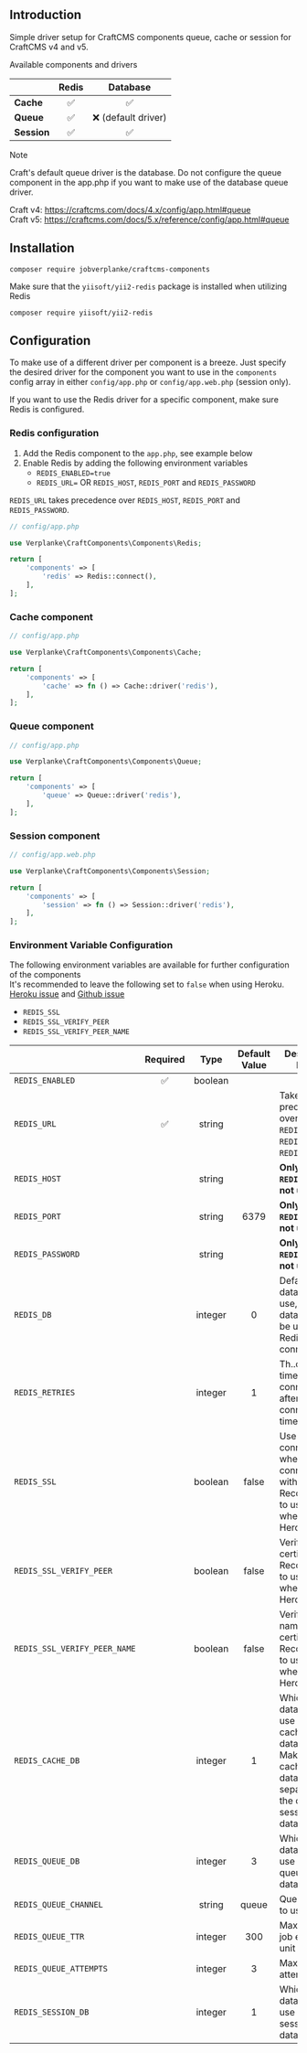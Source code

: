 ## Introduction
Simple driver setup for CraftCMS components queue, cache or session for CraftCMS v4 and v5.

Available components and drivers

|              |       Redis        |       Database       |
|:-------------|:------------------:|:--------------------:|
| **Cache**    | :white_check_mark: |  :white_check_mark:  |
| **Queue**    | :white_check_mark: | :x: (default driver) |
| **Session**  | :white_check_mark: |  :white_check_mark:  |

> [!NOTE]
> Craft's default queue driver is the database.
> Do not configure the queue component in the app.php if you want to make use of the database queue driver.
> 
> Craft v4: https://craftcms.com/docs/4.x/config/app.html#queue <br>
> Craft v5: https://craftcms.com/docs/5.x/reference/config/app.html#queue

## Installation
```shell
composer require jobverplanke/craftcms-components
```

Make sure that the `yiisoft/yii2-redis` package is installed when utilizing Redis
```shell
composer require yiisoft/yii2-redis
```

## Configuration
To make use of a different driver per component is a breeze. Just specify the desired driver for the component you want to use in the `components` config array in either `config/app.php` or `config/app.web.php` (session only).

If you want to use the Redis driver for a specific component, make sure Redis is configured.

### Redis configuration
1. Add the Redis component to the `app.php`, see example below
2. Enable Redis by adding the following environment variables
   - `REDIS_ENABLED=true`
   - `REDIS_URL=` OR `REDIS_HOST`, `REDIS_PORT` and `REDIS_PASSWORD`

`REDIS_URL` takes precedence over `REDIS_HOST`, `REDIS_PORT` and `REDIS_PASSWORD`.
```php
// config/app.php

use Verplanke\CraftComponents\Components\Redis;

return [
    'components' => [
        'redis' => Redis::connect(),
    ],
];
```

### Cache component

```php
// config/app.php

use Verplanke\CraftComponents\Components\Cache;

return [
    'components' => [
        'cache' => fn () => Cache::driver('redis'),
    ],
];
```

### Queue component

```php
// config/app.php

use Verplanke\CraftComponents\Components\Queue;

return [
    'components' => [
        'queue' => Queue::driver('redis'),
    ],
];
```

### Session component

```php
// config/app.web.php

use Verplanke\CraftComponents\Components\Session;

return [
    'components' => [
        'session' => fn () => Session::driver('redis'),
    ],
];
```

### Environment Variable Configuration
The following environment variables are available for further configuration of the components<br />
It's recommended to leave the following set to `false` when using Heroku. [Heroku issue](https://help.heroku.com/HC0F8CUS/redis-connection-issues) and [Github issue](https://github.com/phpredis/phpredis/issues/1941) 
- `REDIS_SSL`
- `REDIS_SSL_VERIFY_PEER`
- `REDIS_SSL_VERIFY_PEER_NAME`


|                              |      Required       |  Type   | Default Value | Description / Remark                                                                                                        |
|:-----------------------------|:-------------------:|:-------:|:-------------:|-----------------------------------------------------------------------------------------------------------------------------|
| `REDIS_ENABLED`              | :white_check_mark:  | boolean |               |                                                                                                                             |
| `REDIS_URL`                  | :white_check_mark:  | string  |               | Takes precedence over `REDIS_HOST`, `REDIS_PORT` and `REDIS_PASSWORD`.                                                      |
| `REDIS_HOST`                 |                     | string  |               | **Only when `REDIS_URL` is not used**                                                                                       |
| `REDIS_PORT`                 |                     | string  |     6379      | **Only when `REDIS_URL` is not used**                                                                                       |
| `REDIS_PASSWORD`             |                     | string  |               | **Only when `REDIS_URL` is not used**                                                                                       |
| `REDIS_DB`                   |                     | integer |       0       | Default database to use, this database will be used for all Redis connections                                               |  
| `REDIS_RETRIES`              |                     | integer |       1       | Th..ount of times to retry connecting after connection has timed out                                                        |
| `REDIS_SSL`                  |                     | boolean |     false     | Use SSL connection when connecting with Redis. Recommended to use `false` when using Heroku                                 |
| `REDIS_SSL_VERIFY_PEER`      |                     | boolean |     false     | Verify peer SSL certificate. Recommended to use `false` when using Heroku                                                   |
| `REDIS_SSL_VERIFY_PEER_NAME` |                     | boolean |     false     | Verify peer name of SSL certificate. Recommended to use `false` when using Heroku                                           |
| `REDIS_CACHE_DB`             |                     | integer |       1       | Which database to use for the cache database. Make sure the cache database is separated from the queue and session database |
| `REDIS_QUEUE_DB`             |                     | integer |       3       | Which database to use for the queue database                                                                                |
| `REDIS_QUEUE_CHANNEL`        |                     | string  |     queue     | Queue channel to use                                                                                                        |
| `REDIS_QUEUE_TTR`            |                     | integer |      300      | Max time for job execution, unit in seconds                                                                                 |
| `REDIS_QUEUE_ATTEMPTS`       |                     | integer |       3       | Max number of attempts                                                                                                      |
| `REDIS_SESSION_DB`           |                     | integer |       1       | Which database to use for the session database.                                                                             |

